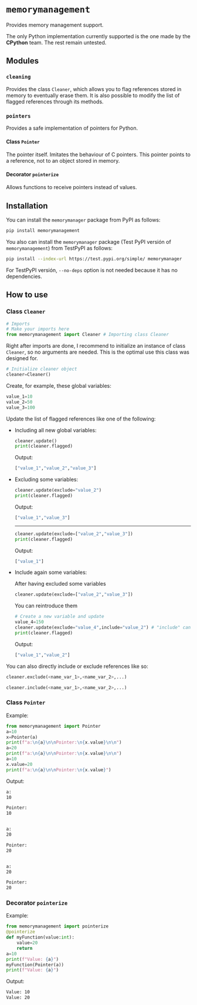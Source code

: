 # `memorymanagement`
Provides memory management support.

The only Python implementation currently supported is the one made by the **CPython** team.
The rest remain untested.
## Modules
### `cleaning`
Provides the class `Cleaner`, which allows you to flag references stored in memory to eventually erase them.
It is also possible to modify the list of flagged references through its methods.
### `pointers`
Provides a safe implementation of pointers for Python.
#### Class `Pointer`
The pointer itself. Imitates the behaviour of C pointers. This pointer points to a reference, not to an object stored in memory.
#### Decorator `pointerize`
Allows functions to receive pointers instead of values.
## Installation
You can install the `memorymanager` package from PyPI as follows:
```bash
pip install memorymanagement
```
You also can install the `memorymanager` package (Test PyPI versión of `memorymanagement`) from TestPyPI as follows:
```bash
pip install --index-url https://test.pypi.org/simple/ memorymanager
```
For TestPyPI versión, `--no-deps` option is not needed because it has no dependencies.
## How to use
### Class `Cleaner`
```py
# Imports
# Make your imports here
from memorymanagement import Cleaner # Importing class Cleaner
```
Right after imports are done, I recommend to initialize an instance of class `Cleaner`, so no arguments are needed. This is the optimal use this class was designed for.
```py
# Initialize cleaner object
cleaner=Cleaner()
```
Create, for example, these global variables:
```py
value_1=10
value_2=50
value_3=100
```
Update the list of flagged references like one of the following:
* Including all new global variables:
    ```py
    cleaner.update()
    print(cleaner.flagged)
    ```
    Output:
    ```sh
    ["value_1","value_2","value_3"]
    ```
* Excluding some variables:
    ```py
    cleaner.update(exclude="value_2")
    print(cleaner.flagged)
    ```
    Output:
    ```sh
    ["value_1","value_3"]
    ```
    ---
    ```py
    cleaner.update(exclude=["value_2","value_3"])
    print(cleaner.flagged)
    ```
    Output:
    ```sh
    ["value_1"]
    ```
* Include again some variables:

    After having excluded some variables
    ```py
    cleaner.update(exclude=["value_2","value_3"])
    ```
    You can reintroduce them
    ```py
    # Create a new variable and update
    value_4=150
    cleaner.update(exclude="value_4",include="value_2") # "include" can also be a list of strings
    print(cleaner.flagged)
    ```
    Output:
    ```sh
    ["value_1","value_2"]
    ```
You can also directly include or exclude references like so:
```py
cleaner.exclude(<name_var_1>,<name_var_2>,...)
```
```py
cleaner.include(<name_var_1>,<name_var_2>,...)
```
### Class `Pointer`
Example:
```py
from memorymanagement import Pointer
a=10
x=Pointer(a)
print(f"a:\n{a}\n\nPointer:\n{x.value}\n\n")
a=20
print(f"a:\n{a}\n\nPointer:\n{x.value}\n\n")
a=10
x.value=20
print(f"a:\n{a}\n\nPointer:\n{x.value}")
```
Output:
```sh
a:
10

Pointer:
10


a:
20

Pointer:
20


a:
20

Pointer:
20
```
### Decorator `pointerize`
Example:
```py
from memorymanagement import pointerize
@pointerize
def myFunction(value:int):
    value=20
    return
a=10
print(f"Value: {a}")
myFunction(Pointer(a))
print(f"Value: {a}")
```
Output:
```sh
Value: 10
Value: 20

```




